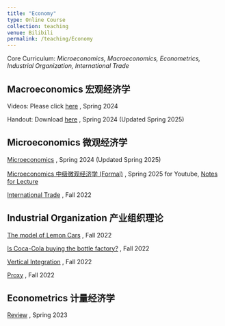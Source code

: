 ```yaml
---
title: "Economy"
type: Online Course
collection: teaching
venue: Bilibili
permalink: /teaching/Economy
---
```


Core Curriculum: *Microeconomics, Macroeconomics, Econometrics, Industrial Organization, International Trade*

Macroeconomics 宏观经济学
---
Videos: Please click [here](https://www.bilibili.com/video/BV1b1421o7Yp/) , Spring 2024 

Handout: Download [here]({{site.url}}/file/宏观经济学讲义by宋圣洁.pdf) , Spring 2024 (Updated Spring 2025)

Microeconomics 微观经济学
---

[Microeconomics](https://www.bilibili.com/video/BV1nw4m117Bb/) , Spring 2024 (Updated Spring 2025)

[Microeconomics 中级微观经济学 (Formal)](https://youtube.com/playlist?list=PLdoOoWEoCLvjMMwmCZFqvJQmwYp-lNjzM&si=2JgLxwnWMgVPSTwz) , Spring 2025 for Youtube, [Notes for Lecture](https://mailbnueducn-my.sharepoint.com/:b:/g/personal/sjs_mail_bnu_edu_cn/EW9jMxmomFdOjlo6rfD7u0YBupFKFoDS8sP-GzAnuWDU6w?e=ygvmBt)

[International Trade](https://www.bilibili.com/video/BV1wR4y1q7Wu/) , Fall 2022

Industrial Organization 产业组织理论
---
[The model of Lemon Cars](https://www.bilibili.com/video/BV1bD4y1w7AX/) , Fall 2022

[Is Coca-Cola buying the bottle factory?](https://www.bilibili.com/video/BV1gD4y1v76c/) , Fall 2022

[Vertical Integration](https://www.bilibili.com/video/BV1sd4y1x7Qe/) , Fall 2022

[Proxy](https://www.bilibili.com/video/BV19P4y1X7PY/) , Fall 2022

Econometrics 计量经济学
---

[Review](https://www.bilibili.com/video/BV15o4y137KW/) , Spring 2023
